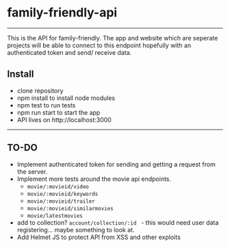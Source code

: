 # family-friendly-api
----
This is the API for family-friendly. The app and website which are seperate projects will be able to connect to this endpoint hopefully with an authenticated token and send/ receive data.

## Install
* clone repository
* npm install to install node modules
* npm test to run tests
* npm run start to start the app
* API lives on http://localhost:3000
----
## TO-DO
* Implement authenticated token for sending and getting a request from the server.
* Implement more tests around the movie api endpoints.
  * ```movie/:movieid/video```
  * ```movie/:movieid/keywords```
  * ```movie/:movieid/trailer```
  * ```movie/:movieid/similarmovies```
  * ```movie/latestmovies```
* add to collection? ```account/collection/:id ``` - this would need user data registering... maybe something to look at.
* Add Helmet JS to protect API from XSS and other exploits
